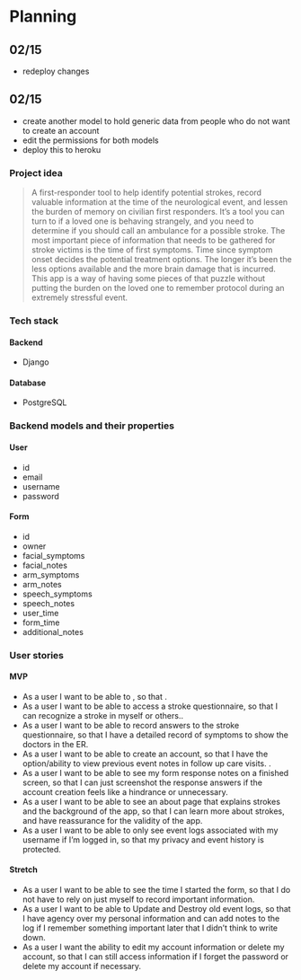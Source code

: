 # Planning

## 02/15

- redeploy changes

## 02/15

- create another model to hold generic data from people who do not want to create an account
- edit the permissions for both models
- deploy this to heroku

### Project idea

> A first-responder tool to help identify potential strokes, record valuable information at the time of the neurological event, and lessen the burden of memory on civilian first responders. It’s a tool you can turn to if a loved one is behaving strangely, and you need to determine if you should call an ambulance for a possible stroke. The most important piece of information that needs to be gathered for stroke victims is the time of first symptoms. Time since symptom onset decides the potential treatment options. The longer it’s been the less options available and the more brain damage that is incurred. This app is a way of having some pieces of that puzzle without putting the burden on the loved one to remember protocol during an extremely stressful event.

### Tech stack

#### Backend

- Django

#### Database

- PostgreSQL

### Backend models and their properties

#### User

- id
- email
- username
- password

#### Form

- id
- owner
- facial_symptoms
- facial_notes
- arm_symptoms
- arm_notes
- speech_symptoms
- speech_notes
- user_time
- form_time
- additional_notes

### User stories

#### MVP

- As a user I want to be able to , so that .
- As a user I want to be able to access a stroke questionnaire, so that I can recognize a stroke in myself or others..
- As a user I want to be able to record answers to the stroke questionnaire, so that I have a detailed record of symptoms to show the doctors in the ER.
- As a user I want to be able to create an account, so that I have the option/ability to view previous event notes in follow up care visits. .
- As a user I want to be able to see my form response notes on a finished screen, so that I can just screenshot the response answers if the account creation feels like a hindrance or unnecessary.
- As a user I want to be able to see an about page that explains strokes and the background of the app, so that I can learn more about strokes, and have reassurance for the validity of the app.
- As a user I want to be able to only see event logs associated with my username if I’m logged in, so that my privacy and event history is protected.

#### Stretch

- As a user I want to be able to see the time I started the form, so that I do not have to rely on just myself to record important information.
- As a user I want to be able to Update and Destroy old event logs, so that I have agency over my personal information and can add notes to the log if I remember something important later that I didn’t think to write down.
- As a user I want the ability to edit my account information or delete my account, so that I can still access information if I forget the password or delete my account if necessary.
